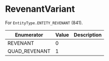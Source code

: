 # RevenantVariant

For `EntityType.ENTITY_REVENANT` (841). 

| Enumerator | Value | Description |
| - | - | - |
| REVENANT | 0 |  |
| QUAD_REVENANT | 1 |  |
